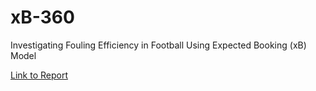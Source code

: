 # xB-360

Investigating Fouling Efficiency in Football Using Expected Booking (xB) Model

[Link to Report](InvestigatingFoulingEfficiencyInFootballUsingExpectedBooking(xB)Model.pdf)
